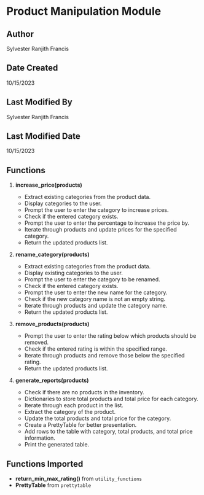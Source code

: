 # Product Manipulation Module

Author
------
Sylvester Ranjith Francis

Date Created
-------------
10/15/2023

Last Modified By
-----------------
Sylvester Ranjith Francis

Last Modified Date
-------------------
10/15/2023

## Functions
1. **increase_price(products)**
   - Extract existing categories from the product data.
   - Display categories to the user.
   - Prompt the user to enter the category to increase prices.
   - Check if the entered category exists.
   - Prompt the user to enter the percentage to increase the price by.
   - Iterate through products and update prices for the specified category.
   - Return the updated products list.

2. **rename_category(products)**
   - Extract existing categories from the product data.
   - Display existing categories to the user.
   - Prompt the user to enter the category to be renamed.
   - Check if the entered category exists.
   - Prompt the user to enter the new name for the category.
   - Check if the new category name is not an empty string.
   - Iterate through products and update the category name.
   - Return the updated products list.

3. **remove_products(products)**
   - Prompt the user to enter the rating below which products should be removed.
   - Check if the entered rating is within the specified range.
   - Iterate through products and remove those below the specified rating.
   - Return the updated products list.

4. **generate_reports(products)**
   - Check if there are no products in the inventory.
   - Dictionaries to store total products and total price for each category.
   - Iterate through each product in the list.
   - Extract the category of the product.
   - Update the total products and total price for the category.
   - Create a PrettyTable for better presentation.
   - Add rows to the table with category, total products, and total price information.
   - Print the generated table.

## Functions Imported
- **return_min_max_rating()** from `utility_functions`
- **PrettyTable** from `prettytable`
